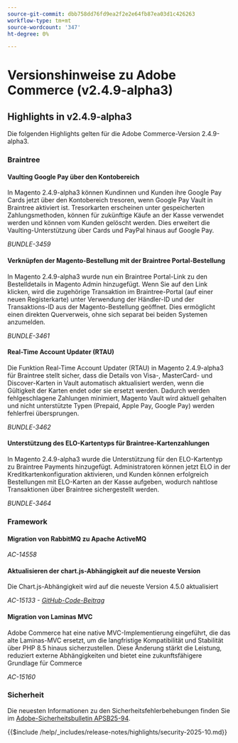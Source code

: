 ```yaml
---
source-git-commit: dbb758dd76fd9ea2f2e2e64fb87ea03d1c426263
workflow-type: tm+mt
source-wordcount: '347'
ht-degree: 0%

---
```

# Versionshinweise zu Adobe Commerce (v2.4.9-alpha3)

## Highlights in v2.4.9-alpha3

Die folgenden Highlights gelten für die Adobe Commerce-Version 2.4.9-alpha3.

### Braintree

#### Vaulting Google Pay über den Kontobereich

In Magento 2.4.9-alpha3 können Kundinnen und Kunden ihre Google Pay Cards jetzt über den Kontobereich tresoren, wenn Google Pay Vault in Braintree aktiviert ist. Tresorkarten erscheinen unter gespeicherten Zahlungsmethoden, können für zukünftige Käufe an der Kasse verwendet werden und können vom Kunden gelöscht werden. Dies erweitert die Vaulting-Unterstützung über Cards und PayPal hinaus auf Google Pay.

_BUNDLE-3459_

#### Verknüpfen der Magento-Bestellung mit der Braintree Portal-Bestellung

In Magento 2.4.9-alpha3 wurde nun ein Braintree Portal-Link zu den Bestelldetails in Magento Admin hinzugefügt. Wenn Sie auf den Link klicken, wird die zugehörige Transaktion im Braintree-Portal (auf einer neuen Registerkarte) unter Verwendung der Händler-ID und der Transaktions-ID aus der Magento-Bestellung geöffnet. Dies ermöglicht einen direkten Querverweis, ohne sich separat bei beiden Systemen anzumelden.

_BUNDLE-3461_

#### Real-Time Account Updater (RTAU)

Die Funktion Real-Time Account Updater (RTAU) in Magento 2.4.9-alpha3 für Braintree stellt sicher, dass die Details von Visa-, MasterCard- und Discover-Karten in Vault automatisch aktualisiert werden, wenn die Gültigkeit der Karten endet oder sie ersetzt werden. Dadurch werden fehlgeschlagene Zahlungen minimiert, Magento Vault wird aktuell gehalten und nicht unterstützte Typen (Prepaid, Apple Pay, Google Pay) werden fehlerfrei übersprungen.

_BUNDLE-3462_

#### Unterstützung des ELO-Kartentyps für Braintree-Kartenzahlungen

In Magento 2.4.9-alpha3 wurde die Unterstützung für den ELO-Kartentyp zu Braintree Payments hinzugefügt. Administratoren können jetzt ELO in der Kreditkartenkonfiguration aktivieren, und Kunden können erfolgreich Bestellungen mit ELO-Karten an der Kasse aufgeben, wodurch nahtlose Transaktionen über Braintree sichergestellt werden.

_BUNDLE-3464_

### Framework

#### Migration von RabbitMQ zu Apache ActiveMQ

_AC-14558_

#### Aktualisieren der chart.js-Abhängigkeit auf die neueste Version

Die Chart.js-Abhängigkeit wird auf die neueste Version 4.5.0 aktualisiert

_AC-15133 - [GitHub-Code-Beitrag](https://github.com/magento/magento2/commit/657f983e)_

#### Migration von Laminas MVC

Adobe Commerce hat eine native MVC-Implementierung eingeführt, die das alte Laminas-MVC ersetzt, um die langfristige Kompatibilität und Stabilität über PHP 8.5 hinaus sicherzustellen. Diese Änderung stärkt die Leistung, reduziert externe Abhängigkeiten und bietet eine zukunftsfähigere Grundlage für Commerce

_AC-15160_

### Sicherheit

Die neuesten Informationen zu den Sicherheitsfehlerbehebungen finden Sie im [Adobe-Sicherheitsbulletin APSB25-94](https://helpx.adobe.com/de/security/products/magento/apsb25-94.html).

{{$include /help/_includes/release-notes/highlights/security-2025-10.md}}
